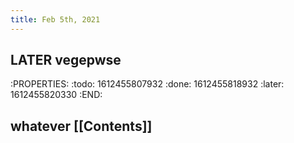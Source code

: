 ```yaml
---
title: Feb 5th, 2021
---
```


## LATER vegepwse
:PROPERTIES:
:todo: 1612455807932
:done: 1612455818932
:later: 1612455820330
:END:
## whatever [[Contents]]
##
